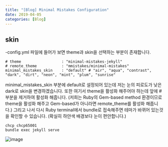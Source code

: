 ```yaml
---
title: "[Blog] Minimal Mistakes Configuration"
date: 2019-04-05
categories: [Blog]
---
```


## skin

-config.yml 파일에 들어가 보면 theme과 skin을 선택하는 부분이 존재합니다.

```
# theme                  : "minimal-mistakes-jekyll"
# remote_theme           : "mmistakes/minimal-mistakes"
minimal_mistakes_skin    : "default" # "air", "aqua", "contrast", "dark", "dirt", "neon", "mint", "plum", "sunrise"
```

minimal_mistakes_skin 부분에 default로 설정되어 있는데 저는 눈의 피로도가 낮은 dark로 skin을 변경하겠습니다. 또한 여기서 theme을 활성화 해주어야 하는데 앞에 # 부분을 제거하여 활성화 해줍니다. (저희는 Ruby의 Gem-based method 환경이므로 theme을 활성화 해주고 Gem-based가 아니라면 remote_theme를 활성화 해줍니다.) 그리고 나서 다시 Ruby terminal에서 bundle로 접속해주면 테마가 바뀌어 있는것을 확인할 수 있습니다. (확실히 하얀색 배경보다 눈이 편안합니다.)

```
chcp chcp65001
bundle exec jekyll serve
```

![image](https://user-images.githubusercontent.com/48308562/55598499-fd1c3400-578d-11e9-8684-6ac4339fe5d3.png)
